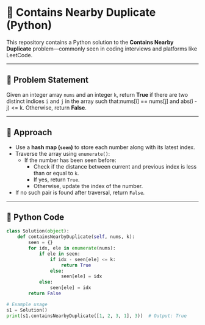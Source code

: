 # 🔄 Contains Nearby Duplicate (Python)

This repository contains a Python solution to the **Contains Nearby Duplicate** problem—commonly seen in coding interviews and platforms like LeetCode.

---

## 📘 Problem Statement

Given an integer array `nums` and an integer `k`, return **True** if there are two distinct indices `i` and `j` in the array such that:nums[i] == nums[j] and abs(i - j) <= k. Otherwise, return **False**.

---

## 🧠 Approach

- Use a **hash map (`seen`)** to store each number along with its latest index.
- Traverse the array using `enumerate()`:
  - If the number has been seen before:
    - Check if the distance between current and previous index is less than or equal to `k`.
    - If yes, return `True`.
    - Otherwise, update the index of the number.
- If no such pair is found after traversal, return `False`.

---

## 🧾 Python Code

```python
class Solution(object):
    def containsNearbyDuplicate(self, nums, k):
        seen = {}
        for idx, ele in enumerate(nums):
            if ele in seen:
                if idx - seen[ele] <= k:
                    return True
                else:
                    seen[ele] = idx
            else:
                seen[ele] = idx
        return False

# Example usage
s1 = Solution()
print(s1.containsNearbyDuplicate([1, 2, 3, 1], 3))  # Output: True


